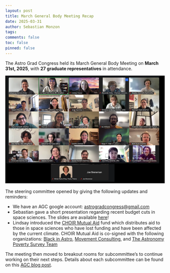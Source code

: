 ```yaml
---
layout: post
title: March General Body Meeting Recap
date: 2025-03-31
author: Sebastian Monzon
tags: 
comments: false
toc: false
pinned: false 
---
```


The Astro Grad Congress held its March General Body Meeting on **March 31st, 2025**, with **27 graduate representatives** in attendance.

![Screenshot of the March GBM Meeting](../images/gbm-ims/mar-gbm-im.png)

The steering committee opened by giving the following updates and reminders:
- We have an AGC google account: [astrogradcongress@gmail.com](mailto:astrogradcongress@gmail.com)
- Sebastian gave a short presentation regarding recent budget cuts in space sciences. The slides are available [here](https://docs.google.com/presentation/d/1w5GpHvkzA5nzOwtNVBcIxgU5-WTaDebwFOA7vG5mq4M/edit?usp=sharing)!
- Lindsay introduced the [CHOIR Mutual Aid](https://www.choircollaboration.com/mutual-aid) fund which distributes aid to those in space sciences who have lost funding and have been affected by the current climate. CHOIR Mutual Aid is co-signed with the following organizations: [Black in Astro](https://www.blackinastro.com/), [Movement Consulting](https://www.wearemvmt.com/), and [The Astronomy Poverty Survey Team](https://github.com/apsa-team/aas245-special-session)

The meeting then moved to breakout rooms for subcommittee’s to continue working on their next steps. Details about each subcommittee can be found on this [AGC blog post](https://astro-grad-congress.github.io/update/).
